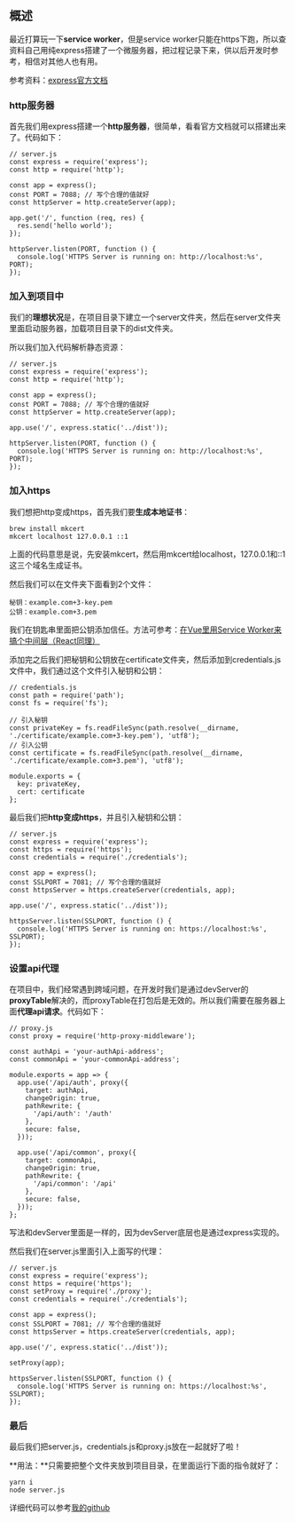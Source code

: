 ## 概述

最近打算玩一下**service worker**，但是service worker只能在https下跑，所以查资料自己用纯express搭建了一个微服务器，把过程记录下来，供以后开发时参考，相信对其他人也有用。

参考资料：[express官方文档](http://www.expressjs.com.cn/4x/api.html)

### http服务器

首先我们用express搭建一个**http服务器**，很简单，看看官方文档就可以搭建出来了。代码如下：

```
// server.js
const express = require('express');
const http = require('http');

const app = express();
const PORT = 7088; // 写个合理的值就好
const httpServer = http.createServer(app);

app.get('/', function (req, res) {
  res.send('hello world');
});

httpServer.listen(PORT, function () {
  console.log('HTTPS Server is running on: http://localhost:%s', PORT);
});
```

### 加入到项目中

我们的**理想状况**是，在项目目录下建立一个server文件夹，然后在server文件夹里面启动服务器，加载项目目录下的dist文件夹。

所以我们加入代码解析静态资源：

```
// server.js
const express = require('express');
const http = require('http');

const app = express();
const PORT = 7088; // 写个合理的值就好
const httpServer = http.createServer(app);

app.use('/', express.static('../dist'));

httpServer.listen(PORT, function () {
  console.log('HTTPS Server is running on: http://localhost:%s', PORT);
});
```

### 加入https

我们想把http变成https，首先我们要**生成本地证书**：

```
brew install mkcert
mkcert localhost 127.0.0.1 ::1
```

上面的代码意思是说，先安装mkcert，然后用mkcert给localhost，127.0.0.1和::1这三个域名生成证书。

然后我们可以在文件夹下面看到2个文件：

```
秘钥：example.com+3-key.pem
公钥：example.com+3.pem
```

我们在钥匙串里面把公钥添加信任。方法可参考：[在Vue里用Service Worker来搞个中间层（React同理）](https://www.colabug.com/3479278.html)

添加完之后我们把秘钥和公钥放在certificate文件夹，然后添加到credentials.js文件中，我们通过这个文件引入秘钥和公钥：

```
// credentials.js
const path = require('path');
const fs = require('fs');

// 引入秘钥
const privateKey = fs.readFileSync(path.resolve(__dirname, './certificate/example.com+3-key.pem'), 'utf8');
// 引入公钥
const certificate = fs.readFileSync(path.resolve(__dirname, './certificate/example.com+3.pem'), 'utf8');

module.exports = {
  key: privateKey,
  cert: certificate
};
```

最后我们把**http变成https**，并且引入秘钥和公钥：

```
// server.js
const express = require('express');
const https = require('https');
const credentials = require('./credentials');

const app = express();
const SSLPORT = 7081; // 写个合理的值就好
const httpsServer = https.createServer(credentials, app);

app.use('/', express.static('../dist'));

httpsServer.listen(SSLPORT, function () {
  console.log('HTTPS Server is running on: https://localhost:%s', SSLPORT);
});
```

### 设置api代理

在项目中，我们经常遇到跨域问题，在开发时我们是通过devServer的**proxyTable**解决的，而proxyTable在打包后是无效的。所以我们需要在服务器上面**代理api请求**。代码如下：

```
// proxy.js
const proxy = require('http-proxy-middleware');

const authApi = 'your-authApi-address';
const commonApi = 'your-commonApi-address';

module.exports = app => {
  app.use('/api/auth', proxy({
    target: authApi,
    changeOrigin: true,
    pathRewrite: {
      '/api/auth': '/auth'
    },
    secure: false,
  }));

  app.use('/api/common', proxy({
    target: commonApi,
    changeOrigin: true,
    pathRewrite: {
      '/api/common': '/api'
    },
    secure: false,
  }));
};
```

写法和devServer里面是一样的，因为devServer底层也是通过express实现的。

然后我们在server.js里面引入上面写的代理：

```
// server.js
const express = require('express');
const https = require('https');
const setProxy = require('./proxy');
const credentials = require('./credentials');

const app = express();
const SSLPORT = 7081; // 写个合理的值就好
const httpsServer = https.createServer(credentials, app);

app.use('/', express.static('../dist'));

setProxy(app);

httpsServer.listen(SSLPORT, function () {
  console.log('HTTPS Server is running on: https://localhost:%s', SSLPORT);
});
```

### 最后

最后我们把server.js，credentials.js和proxy.js放在一起就好了啦！

**用法：**只需要把整个文件夹放到项目目录，在里面运行下面的指令就好了：
```
yarn i
node server.js
```

详细代码可以参考[我的github](https://github.com/sishenhei7/httpsServer)